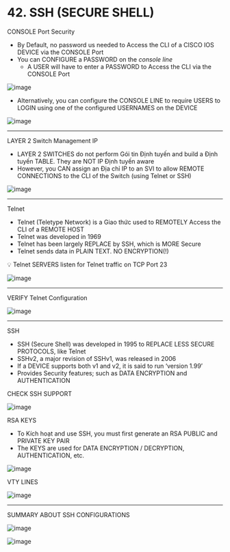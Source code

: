 # 42. SSH (SECURE SHELL)

CONSOLE Port Security

- By Default, no password us needed to Access the CLI of a CISCO IOS DEVICE via the CONSOLE Port
- You can CONFIGURE a PASSWORD on the *console line*
    - A USER will have to enter a PASSWORD to Access the CLI via the CONSOLE Port

![image](https://github.com/psaumur/CCNA/assets/106411237/9609b0af-0fb1-4563-89e4-82b58b29325e)

- Alternatively, you can configure the CONSOLE LINE to require USERS to LOGIN using one of the configured USERNAMES on the DEVICE

![image](https://github.com/psaumur/CCNA/assets/106411237/04588b3a-3640-41af-b19e-41768f63b2bc)

---

LAYER 2 Switch Management IP

- LAYER 2 SWITCHES do not perform Gói tin Định tuyến and build a Định tuyến TABLE. They are NOT IP Định tuyến aware
- However, you CAN assign an Địa chỉ IP to an SVI to allow REMOTE CONNECTIONS to the CLI of the Switch (using Telnet or SSH)

![image](https://github.com/psaumur/CCNA/assets/106411237/64a9e983-f353-4670-8a99-1e22129eb661)

---

Telnet

- Telnet (Teletype Network) is a Giao thức used to REMOTELY Access the CLI of a REMOTE HOST
- Telnet was developed in 1969
- Telnet has been largely REPLACE by SSH, which is MORE Secure
- Telnet sends data in PLAIN TEXT. NO ENCRYPTION(!)

<aside>
💡 Telnet SERVERS listen for Telnet traffic on TCP Port 23

</aside>

![image](https://github.com/psaumur/CCNA/assets/106411237/9dffe7fb-4fa4-4ee9-90bf-d27461bb5190)

---

VERIFY Telnet Configuration

![image](https://github.com/psaumur/CCNA/assets/106411237/e077b5fd-3130-4fb0-9b17-d28bdef665df)

---

SSH

- SSH (Secure Shell) was developed in 1995 to REPLACE LESS SECURE PROTOCOLS, like Telnet
- SSHv2, a major revision of SSHv1, was released in 2006
- If a DEVICE supports both v1 and v2, it is said to run ‘version 1.99’
- Provides Security features; such as DATA ENCRYPTION and AUTHENTICATION

CHECK SSH SUPPORT

![image](https://github.com/psaumur/CCNA/assets/106411237/441c38b7-4b79-4c80-8eca-0463960124b6)

RSA KEYS

- To Kích hoạt and use SSH, you must first generate an RSA PUBLIC and PRIVATE KEY PAIR
- The KEYS are used for DATA ENCRYPTION / DECRYPTION, AUTHENTICATION, etc.

![image](https://github.com/psaumur/CCNA/assets/106411237/73bd5a86-32da-4ec6-b385-fe5425a72808)

VTY LINES

![image](https://github.com/psaumur/CCNA/assets/106411237/04e9072f-ccde-476d-a84d-3034e0b39d19)

---

SUMMARY ABOUT SSH CONFIGURATIONS

![image](https://github.com/psaumur/CCNA/assets/106411237/bb6d358f-e742-434b-835c-5c7cd762abdb)

![image](https://github.com/psaumur/CCNA/assets/106411237/bb2e760b-90c3-42a7-93f6-0ccc7e472d00)
